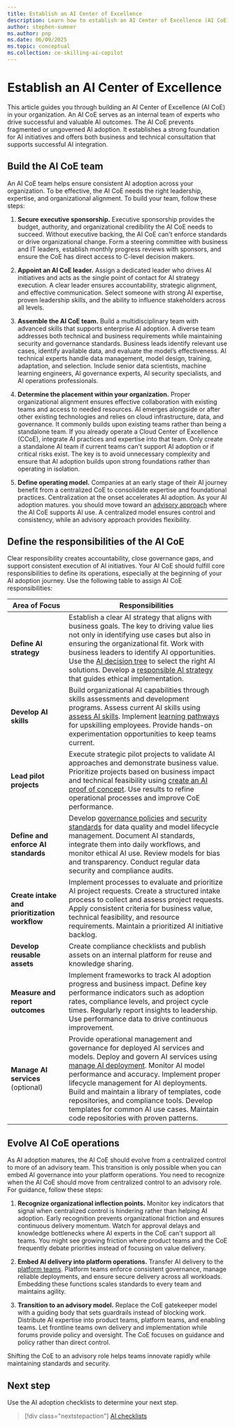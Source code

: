 ```yaml
---
title: Establish an AI Center of Excellence
description: Learn how to establish an AI Center of Excellence (AI CoE) to drive AI adoption on Azure in your organization.
author: stephen-sumner
ms.author: pnp
ms.date: 06/09/2025
ms.topic: conceptual
ms.collection: ce-skilling-ai-copilot
---
```


# Establish an AI Center of Excellence

This article guides you through building an AI Center of Excellence (AI CoE) in your organization. An AI CoE serves as an internal team of experts who drive successful and valuable AI outcomes. The AI CoE prevents fragmented or ungoverned AI adoption. It establishes a strong foundation for AI initiatives and offers both business and technical consultation that supports successful AI integration.

## Build the AI CoE team

An AI CoE team helps ensure consistent AI adoption across your organization. To be effective, the AI CoE  needs the right leadership, expertise, and organizational alignment. To build your team, follow these steps:

1. **Secure executive sponsorship.** Executive sponsorship provides the budget, authority, and organizational credibility the AI CoE needs to succeed. Without executive backing, the AI CoE can't enforce standards or drive organizational change. Form a steering committee with business and IT leaders, establish monthly progress reviews with sponsors, and ensure the CoE has direct access to C-level decision makers.

1. **Appoint an AI CoE leader.** Assign a dedicated leader who drives AI initiatives and acts as the single point of contact for AI strategy execution. A clear leader ensures accountability, strategic alignment, and effective communication. Select someone with strong AI expertise, proven leadership skills, and the ability to influence stakeholders across all levels.

1. **Assemble the AI CoE team.** Build a multidisciplinary team with advanced skills that supports enterprise AI adoption. A diverse team addresses both technical and business requirements while maintaining security and governance standards. Business leads identify relevant use cases, identify available data, and evaluate the model’s effectiveness. AI technical experts handle data management, model design, training, adaptation, and selection. Include senior data scientists, machine learning engineers, AI governance experts, AI security specialists, and AI operations professionals.

1. **Determine the placement within your organization.** Proper organizational alignment ensures effective collaboration with existing teams and access to needed resources. AI emerges alongside or after other existing technologies and relies on cloud infrastructure, data, and governance. It commonly builds upon existing teams rather than being a standalone team. If you already operate a Cloud Center of Excellence (CCoE), integrate AI practices and expertise into that team. Only create a standalone AI team if current teams can't support AI adoption or if critical risks exist. The key is to avoid unnecessary complexity and ensure that AI adoption builds upon strong foundations rather than operating in isolation.

1. **Define operating model.** Companies at an early stage of their AI journey benefit from a centralized CoE to consolidate expertise and foundational practices. Centralization at the onset accelerates AI adoption. As your AI adoption matures. you should move toward an [advisory approach](#evolve-ai-coe-operations) where the AI CoE supports AI use. A centralized model ensures control and consistency, while an advisory approach provides flexibility.

## Define the responsibilities of the AI CoE

Clear responsibility creates accountability, close governance gaps, and support consistent execution of AI initiatives. Your AI CoE should fulfill core responsibilities to define its operations, especially at the beginning of your AI adoption journey. Use the following table to assign AI CoE responsibilities:

| Area of Focus | Responsibilities |
|---------------|------------------|
| **Define AI strategy** | Establish a clear AI strategy that aligns with business goals. The key to driving value lies not only in identifying use cases but also in ensuring the organizational fit. Work with business leaders to identify AI opportunities. Use the [AI decision tree](./strategy.md#define-an-ai-technology-strategy) to select the right AI solutions. Develop a [responsible AI strategy](./strategy.md#define-a-responsible-ai-strategy) that guides ethical implementation. |
| **Develop AI skills** | Build organizational AI capabilities through skills assessments and development programs. Assess current AI skills using [assess AI skills](./plan.md#assess-ai-skills). Implement [learning pathways](./plan.md#acquire-ai-skills) for upskilling employees. Provide hands-on experimentation opportunities to keep teams current. |
| **Lead pilot projects** | Execute strategic pilot projects to validate AI approaches and demonstrate business value. Prioritize projects based on business impact and technical feasibility using [create an AI proof of concept](./plan.md#create-an-ai-proof-of-concept). Use results to refine operational processes and improve CoE performance. |
| **Define and enforce AI standards** | Develop [governance policies](./govern.md) and [security standards](./secure.md) for data quality and model lifecycle management. Document AI standards, integrate them into daily workflows, and monitor ethical AI use. Review models for bias and transparency. Conduct regular data security and compliance audits. |
| **Create intake and prioritization workflow** | Implement processes to evaluate and prioritize AI project requests. Create a structured intake process to collect and assess project requests. Apply consistent criteria for business value, technical feasibility, and resource requirements. Maintain a prioritized AI initiative backlog. |
| **Develop reusable assets** | Create compliance checklists and publish assets on an internal platform for reuse and knowledge sharing. |
| **Measure and report outcomes** | Implement frameworks to track AI adoption progress and business impact. Define key performance indicators such as adoption rates, compliance levels, and project cycle times. Regularly report insights to leadership. Use performance data to drive continuous improvement. |
| **Manage AI services** (optional) | Provide operational management and governance for deployed AI services and models. Deploy and govern AI services using [manage AI deployment](./manage.md#manage-ai-deployment). Monitor AI model performance and accuracy. Implement proper lifecycle management for AI deployments. Build and maintain a library of templates, code repositories, and compliance tools. Develop templates for common AI use cases. Maintain code repositories with proven patterns. |

## Evolve AI CoE operations

As AI adoption matures, the AI CoE should evolve from a centralized control to more of an advisory team. This transition is only possible when you can embed AI governance into your platform operations. You need to recognize when the AI CoE should move from centralized control to an advisory role. For guidance, follow these steps:

1. **Recognize organizational inflection points.** Monitor key indicators that signal when centralized control is hindering rather than helping AI adoption. Early recognition prevents organizational friction and ensures continuous delivery momentum. Watch for approval delays and knowledge bottlenecks where AI experts in the CoE can't support all teams. You might see growing friction where product teams and the CoE frequently debate priorities instead of focusing on value delivery.

1. **Embed AI delivery into platform operations.** Transfer AI delivery to the [platform teams](../../strategy/prepare-organizational-alignment.md#understand-your-operating-models-readiness-for-cloud). Platform teams enforce consistent governance, manage reliable deployments, and ensure secure delivery across all workloads. Embedding these functions scales standards to every team and maintains agility.

1. **Transition to an advisory model.** Replace the CoE gatekeeper model with a guiding body that sets guardrails instead of blocking work. Distribute AI expertise into product teams, platform teams, and enabling teams. Let frontline teams own delivery and implementation while forums provide policy and oversight. The CoE focuses on guidance and policy rather than direct control.

Shifting the CoE to an advisory role helps teams innovate rapidly while maintaining standards and security.

## Next step

Use the AI adoption checklists to determine your next step.

> [!div class="nextstepaction"]
> [AI checklists](index.md#ai-checklists)
